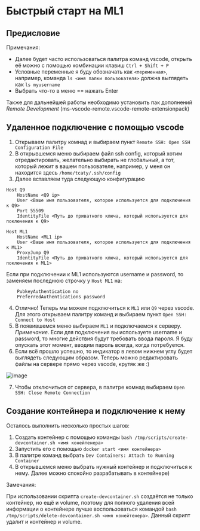 # Быстрый старт на ML1

## Предисловие

Примечания:

- Далее будет часто использоваться палитра команд vscode, открыть её можно с помощью комбинации клавиш `Ctrl + Shift + P`
- Условные переменные я буду обозначать как `<переменная>`, например, команда `ls <имя папки пользователя>` должна выглядеть как `ls myusername`
- Выбрать что-то в меню == нажать Enter

Также для дальнейшей работы необходимо установить пак дополнений <i>Remote Development</i> (ms-vscode-remote.vscode-remote-extensionpack)

## Удаленное подключение с помощью vscode

1. Открываем палитру комнад и выбираем пункт `Remote SSH: Open SSH Configuration File`
2. В открывшемся меню выбираем файл ssh config, который хотим отредактировать, желательно выбирать не глобальный, а тот, который лежит в вашем пользователе, например, у меня он находится здесь `/home/tcaty/.ssh/config`
3. Далее вставляем туда следующую конфигурацию

```
Host Q9
    HostName <Q9 ip> 
    User <Ваше имя пользователя, которое используется для подключения к Q9>
    Port 55509
    IdentityFile <Путь до приватного ключа, который используется для поключения к Q9>
    
Host ML1
    HostName <ML1 ip>
    User <Ваше имя пользователя, которое используется для подключения к ML1>
    ProxyJump Q9
    IdentityFile <Путь до приватного ключа, который используется для поключения к ML1>
```

Если при подключении к ML1 используются username и password, то заменяем последнюю строчку у `Host ML1` на:
```
    PubkeyAuthentication no
    PreferredAuthentications password
```

4. Отлично! Теперь мы можем подключиться к `ML1` или `Q9` через vscode. Для этого открываем палитру команд и выбираем пункт `Open SSH: Connect to Host`
5. В появившемся меню выбираем `ML1` и подключаемся к серверу. <br/> <i>Примечание</i>. Если для подключения вы используете username и password, то многие действия будут требовать ввода пароля. Я буду опускать этот момент, вводим пароль всегда, когда потребуется.
6. Если всё прошло успешно, то индикатор в левом нижнем углу будет выглядеть следующим образом. Теперь можно редактировать файлы на сервере прямо через vscode, крутяк же :)

![image](https://user-images.githubusercontent.com/79706809/221412593-b4e90f6a-7075-4dbe-bd9e-a647c3c367ea.png)

7. Чтобы отключиться от сервера, в палитре комнад выбираем `Open SSH: Close Remote Connection`

## Создание контейнера и подключение к нему

Осталось выполнить несколько простых шагов:

1. Создать контейнер с помощью команды `bash /tmp/scripts/create-devcontainer.sh <имя конейтенера>`
2. Запустить его с помощью `docker start <имя контейнера>`
3. В палитре команд выбрать `Dev Containers: Attach to Running Container`
4. В открывшемся меню выбрать нужный контейнер и подключиться к нему. Далее можно спокойно разрабатывать в контейнере)

Замечания:

При использовании скрипта `create-devcontainer.sh` создаётся не только контейнер, но ещё и volume, поэтому для полного удаления всей информации о контейнере лучше воспользоваться командой `bash /tmp/scripts/delete-devcontainer.sh <имя конейтенера>`. Данный скрипт удалит и контейнер и volume.
